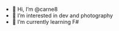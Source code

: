 - 👋 Hi, I’m @carne8
- 👀 I’m interested in dev and photography
- 🌱 I’m currently learning F#

<!---
carne8/carne8 is a ✨ special ✨ repository because its `README.md` (this file) appears on your GitHub profile.
You can click the Preview link to take a look at your changes.
--->
